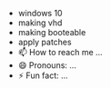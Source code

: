 - windows 10 
- making vhd
- making booteable
- apply patches
- 📫 How to reach me ...
- 😄 Pronouns: ...
- ⚡ Fun fact: ...

<!---
miguelrozocarrillo/miguelrozocarrillo is a ✨ special ✨ repository because its `README.md` (this file) appears on your GitHub profile.
You can click the Preview link to take a look at your changes.
--->
